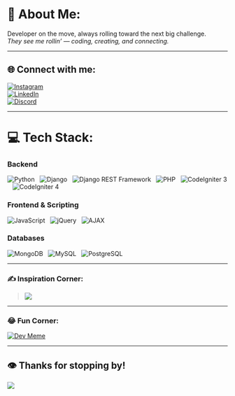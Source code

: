 # 💫 About Me:
Developer on the move, always rolling toward the next big challenge.  
*They see me rollin’ — coding, creating, and connecting.*

---

## 🌐 Connect with me:
[![Instagram](https://img.shields.io/badge/Instagram-%23E4405F.svg?logo=Instagram&logoColor=white)](https://instagram.com/_miunin)  
[![LinkedIn](https://img.shields.io/badge/LinkedIn-%230077B5.svg?logo=linkedin&logoColor=white)](https://linkedin.com/in/nikesh-shrestha-519852289)  
[![Discord](https://img.shields.io/badge/Discord-%235865F2.svg?logo=discord&logoColor=white)](https://discord.gg/PgRkwkeC)

---

# 💻 Tech Stack:

### Backend  
<p align="left">
  <img alt="Python" src="https://img.shields.io/badge/Python-3670A0?style=flat&logo=python&logoColor=ffdd54" />&nbsp;&nbsp;
  <img alt="Django" src="https://img.shields.io/badge/Django-092E20?style=flat&logo=django&logoColor=white" />&nbsp;&nbsp;
  <img alt="Django REST Framework" src="https://img.shields.io/badge/Django_REST-009688?style=flat&logo=django&logoColor=white" />&nbsp;&nbsp;
  <img alt="PHP" src="https://img.shields.io/badge/PHP-%23777BB4.svg?style=flat&logo=php&logoColor=white" />&nbsp;&nbsp;
  <img alt="CodeIgniter 3" src="https://img.shields.io/badge/CodeIgniter%203-E44D26?style=flat&logo=codeigniter&logoColor=white" />&nbsp;&nbsp;
  <img alt="CodeIgniter 4" src="https://img.shields.io/badge/CodeIgniter%204-E44D26?style=flat&logo=codeigniter&logoColor=white" />
</p>

### Frontend & Scripting  
<p align="left">
  <img alt="JavaScript" src="https://img.shields.io/badge/JavaScript-%23323330.svg?style=flat&logo=javascript&logoColor=%23F7DF1E" />&nbsp;&nbsp;
  <img alt="jQuery" src="https://img.shields.io/badge/jQuery-%230769AD.svg?style=flat&logo=jquery&logoColor=white" />&nbsp;&nbsp;
  <img alt="AJAX" src="https://img.shields.io/badge/AJAX-007FFF?style=flat&logo=jquery&logoColor=white" />  
</p>

### Databases  
<p align="left">
  <img alt="MongoDB" src="https://img.shields.io/badge/MongoDB-%234ea94b.svg?style=flat&logo=mongodb&logoColor=white" />&nbsp;&nbsp;
  <img alt="MySQL" src="https://img.shields.io/badge/MySQL-4479A1.svg?style=flat&logo=mysql&logoColor=white" />&nbsp;&nbsp;
  <img alt="PostgreSQL" src="https://img.shields.io/badge/PostgreSQL-%23316192.svg?style=flat&logo=postgresql&logoColor=white" />
</p>

---

### ✍️ Inspiration Corner:  
> ![](https://quotes-github-readme.vercel.app/api?type=horizontal&theme=radical)

---

### 😂 Fun Corner:  
[![Dev Meme](https://dev-humor.vercel.app/api?type=horizontal&theme=monokai)](https://github.com/piyushsuthar/github-readme-quotes)

---

## 👁️ Thanks for stopping by!  
[![](https://visitcount.itsvg.in/api?id=Nik-doid&icon=0&color=0)](https://visitcount.itsvg.in)
